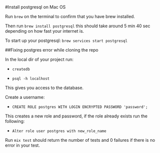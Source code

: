 #Install postgresql on Mac OS

Run `brew` on the terminal to confirm that you have brew installed.

Then run `brew install postgresql` this should take around 5 min 40 sec depending on how fast your internet is.

To start up your postgresql: `brew services start postgresql`

##Fixing postgres error while cloning the repo

In the local dir of your project run:

* `createdb`

* `psql -h localhost`

This gives you access to the database.

Create a username:

* `CREATE ROLE postgres WITH LOGIN ENCRYPTED PASSWORD 'password';`

This creates a new role and password, if the role already exists run the following:

* `Alter role user postgres with new_role_name`

Run `mix test` should return the number of tests and 0 failures if there is no error in your test.
